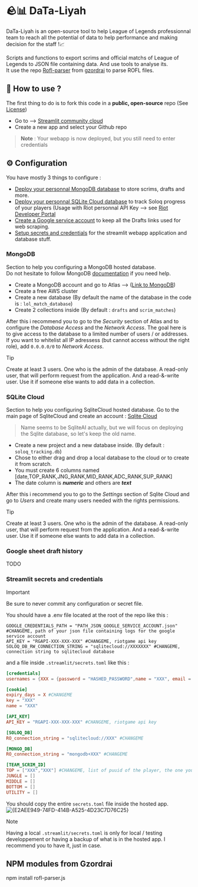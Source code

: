 # 🪨📊 DaTa-Liyah
DaTa-Liyah is an open-source tool to help League of Legends professionnal team to reach all the potential of data to help performance and making decision for the staff !📈

Scripts and functions to export scrims and official matchs of League of Legends to JSON file containing data. And use tools to analyse its.  
It use the repo [Rofl-parser](https://github.com/Boris-s-store/rofl-parser.js?tab=readme-ov-file) from [gzordrai](https://github.com/gzordrai) to parse ROFL files.

## 🤔 How to use ?
The first thing to do is to fork this code in a **public, open-source** repo (See [License](LICENSE))
* Go to --> [Streamlit community cloud](https://streamlit.io/cloud)
* Create a new app and select your Github repo
> **Note** : Your webapp is now deployed, but you still need to enter credentials




## ⚙️ Configuration 
You have mostly 3 things to configure :
* [Deploy your personnal MongoDB database](#MongoDB) to store scrims, drafts and more.
* [Deploy your personnal SQLite Cloud database](#SQLite-Cloud) to track Soloq progress of your players (Usage with Riot personnal API Key --> see [Riot Developer Portal](https://developer.riotgames.com/app-type)
* [Create a Google service account](#Google-sheet-draft-history) to keep all the Drafts links used for web scraping.
* [Setup secrets and credentials](#Streamlit-secrets-and-credentials) for the streamlit webapp application and database stuff.

### MongoDB
Section to help you configuring a MongoDB hosted database.  
Do not hesitate to follow MongoDB [documentation](https://www.mongodb.com/docs/) if you need help.  
* Create a MongoDB account and go to Atlas --> ([Link to MongoDB](https://www.mongodb.com/))
* Create a free AWS cluster
* Create a new database (By default the name of the database in the code is : `lol_match_database`)
* Create 2 collections inside (By default : `drafts` and `scrim_matches`)

After this i recommend you to go to the *Security* section of Atlas and to configure the *Database Access* and the *Network Access*.
The goal here is to give access to the database to a limited number of users / or addresses. If you want to whitelist all IP adressess (but cannot access without the right role), add `0.0.0.0/0` to *Network Access*.

> [!TIP]
> Create at least 3 users. One who is the admin of the database. A read-only user, that will perform request from the application. And a read-&-write user. Use it if someone else wants to add data in a collection.

### SQLite Cloud
Section to help you configuring SqliteCloud hosted database.
Go to the main page of SqliteCloud and create an account : [Sqlite Cloud](https://www.sqlite.ai/)
> Name seems to be SqliteAI actually, but we will focus on deploying the Sqlite database, so let's keep the old name.

* Create a new project and a new database inside. (By default : `soloq_tracking.db`)
* Chose to either drag and drop a local database to the cloud or to create it from scratch.
* You must create 6 columns named [date,TOP_RANK,JNG_RANK,MID_RANK,ADC_RANK,SUP_RANK]
* The date column is *__numeric__* and others are *__text__*

After this i recommend you to go to the *Settings* section of Sqlite Cloud and go to *Users* and create many users needed with the rights permissions.

> [!TIP]
> Create at least 3 users. One who is the admin of the database. A read-only user, that will perform request from the application. And a read-&-write user. Use it if someone else wants to add data in a collection.

### Google sheet draft history
TODO


### Streamlit secrets and credentials

> [!IMPORTANT]
> Be sure to never commit any configuration or secret file.

You should have a .env file located at the root of the repo like this : 
```env
GOOGLE_CREDENTIALS_PATH = "PATH_JSON_GOOGLE_SERVICE_ACCOUNT.json" #CHANGEME, path of your json file containing logs for the google service account
API_KEY = "RGAPI-XXX-XXX-XXX" #CHANGEME, riotgame api key
SOLOQ_DB_RW_CONNECTION_STRING = "sqlitecloud://XXXXXXX" #CHANGEME, connection string to sqlitecloud database
```

and a file inside `.streamlit/secrets.toml` like this :
```toml
[credentials]
usernames = {XXX = {password = "HASHED_PASSWORD",name = "XXX", email = "XXX@XXX"}} #CHANGEME

[cookie]
expiry_days = X #CHANGEME
key = "XXX"
name = "XXX"

[API_KEY]
API_KEY = "RGAPI-XXX-XXX-XXX" #CHANGEME, riotgame api key

[SOLOQ_DB]
RO_connection_string = "sqlitecloud://XXX" #CHANGEME

[MONGO_DB]
RO_connection_string = "mongodb+XXX" #CHANGEME

[TEAM_SCRIM_ID]
TOP = ["XXX","XXX"] #CHANGEME, list of puuid of the player, the one you will find in json from rofl files
JUNGLE = []
MIDDLE = []
BOTTOM = []
UTILITY = []
```

You should copy the entire `secrets.toml` file inside the hosted app.  
![{E2AEE949-74FD-414B-A525-4D23C7D76C25}](https://github.com/user-attachments/assets/12fcac20-3e0d-4332-9f61-9fa784599d82)

> [!NOTE]
> Having a local `.streamlit/secrets.toml` is only for local / testing developpement or having a backup of what is in the hosted app.
> I recommend you to have it, just in case.


## NPM modules from Gzordrai
npm install rofl-parser.js

